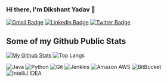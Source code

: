 ### Hi there, I'm Dikshant Yadav 👋

[![Gmail Badge](https://img.shields.io/badge/-dikshantyadav19@gmail.com-c14438?style=flat&logo=Gmail&logoColor=white)](mailto:dikshantyadav19@gmail.com "Connect via Email")
[![Linkedin Badge](https://img.shields.io/badge/-Dikshant%20Yadav-0072b1?style=flat&logo=Linkedin&logoColor=white)](https://www.linkedin.com/in/dikshantyadav19/ "Connect on LinkedIn")
[![Twitter Badge](https://img.shields.io/badge/-@DikshantYadav2-00acee?style=flat&logo=Twitter&logoColor=white)](https://twitter.com/intent/follow?screen_name=DikshantYadav2 "Follow on Twitter")

## Some of my Github Public Stats
[![My Github Stats](https://github-readme-stats.vercel.app/api?username=DikshantYadav19&show_icons=true&title_color=fff&icon_color=79ff97&text_color=9f9f9f&bg_color=151515)](https://github.com/DikshantYadav19) ![Top Langs](https://github-readme-stats.vercel.app/api/top-langs/?username=DikshantYadav19&hide=TeX&layout=compact&show_icons=true&title_color=fff&icon_color=79ff97&text_color=9f9f9f&bg_color=151515&align=right)

![Java](https://img.shields.io/badge/-Java-black?style=plastic&logo=java)
![Python](https://img.shields.io/badge/-Python-8fcfd1?style=plastic&logo=Python)
![Git](https://img.shields.io/badge/-Git-black?style=plastic&logo=git)
![Jenkins](https://img.shields.io/badge/-Jenkins-black?style=plastic&logo=Jenkins) 
![Amazon AWS](https://img.shields.io/badge/Amazon%20AWS-232F3E?style=plastic&logo=amazon-aws)  ![BitBucket](https://img.shields.io/badge/-BitBucket-darkblue?style=flat-square&logo=bitbucket) <img alt="IntelliJ IDEA" src="https://img.shields.io/badge/-IntelliJ%20IDEA-5e2495?style=flat-square&logo=jetbrains&logoColor=white" />

<!--
**DikshantYadav19/DikshantYadav19** is a ✨ _special_ ✨ repository because its `README.md` (this file) appears on your GitHub profile.

Here are some ideas to get you started:

- 🔭 I’m currently working on ...
- 🌱 I’m currently learning ...
- 👯 I’m looking to collaborate on ...
- 🤔 I’m looking for help with ...
- 💬 Ask me about ...
- 📫 How to reach me: ...
- 😄 Pronouns: ...
- ⚡ Fun fact: ...
-->
 
